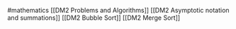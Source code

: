 #mathematics 
[[DM2 Problems and Algorithms]]
[[DM2 Asymptotic notation and summations]]
[[DM2 Bubble Sort]]
[[DM2 Merge Sort]]